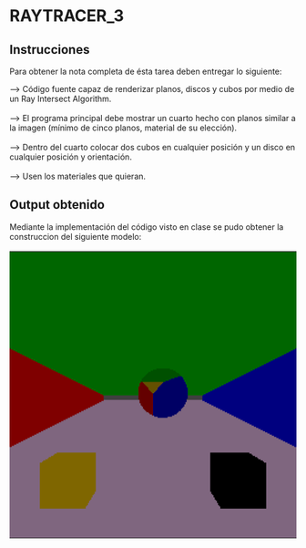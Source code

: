 # RAYTRACER_3

## Instrucciones 

Para obtener la nota completa de ésta tarea deben entregar lo siguiente:

--> Código fuente capaz de renderizar planos, discos y cubos por medio de un Ray Intersect Algorithm.
<br>
<br>
--> El programa principal debe mostrar un cuarto hecho con planos similar a la imagen (mínimo de cinco planos, material de su elección).
<br>
<br>
--> Dentro del cuarto colocar dos cubos en cualquier posición y un disco en cualquier posición y orientación.
<br>
<br>
--> Usen los materiales que quieran.

## Output obtenido
Mediante la implementación del código visto en clase se pudo obtener la construccion del siguiente modelo:
<br>
<br>
<img src = './imas/output.png' />